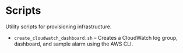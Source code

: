 # Scripts

Utility scripts for provisioning infrastructure.

- `create_cloudwatch_dashboard.sh` – Creates a CloudWatch log group, dashboard, and sample alarm using the AWS CLI.
